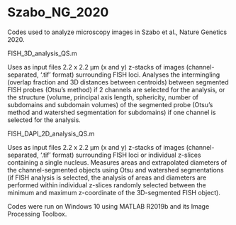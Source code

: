 # Szabo_NG_2020
Codes used to analyze microscopy images in Szabo et al., Nature Genetics 2020.

FISH_3D_analysis_QS.m

Uses as input files 2.2 x 2.2 µm (x and y) z-stacks of images (channel-separated, ‘.tif’ format) surrounding FISH loci. Analyses the intermingling (overlap fraction and 3D distances between centroids) between segmented FISH probes (Otsu’s method) if 2 channels are selected for the analysis, or the structure (volume, principal axis length, sphericity, number of subdomains and subdomain volumes) of the segmented probe (Otsu’s method and watershed segmentation for subdomains) if one channel is selected for the analysis.

FISH_DAPI_2D_analysis_QS.m

Uses as input files 2.2 x 2.2 µm (x and y) z-stacks of images (channel-separated, ‘.tif’ format) surrounding FISH loci or individual z-slices containing a single nucleus. Measures areas and extrapolated diameters of the channel-segmented objects using Otsu and watershed segmentations (if FISH analysis is selected, the analysis of areas and diameters are performed within individual z-slices randomly selected between the minimum and maximum z-coordinate of the 3D-segmented FISH object).

Codes were run on Windows 10 using MATLAB R2019b and its Image Processing Toolbox.
